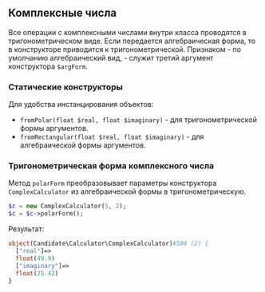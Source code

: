 ## Комплексные числа

Все операции с комплексными числами внутри класса проводятся в тригонометрическом виде. Если передается алгебраическая форма,
то в конструкторе приводится к тригонометрической. Признаком - по умолчанию алгебраический вид, - служит третий аргумент конструктора `$argForm`.

### Статические конструкторы

Для удобства инстанцирования объектов: 

- `fromPolar(float $real, float $imaginary)` - для тригонометрической формы аргументов.
- `fromRectangular(float $real, float $imaginary)` - для алгебраической формы аргументов.

### Тригонометрическая форма комплексного числа

Метод `polarForm` преобразовывает параметры конструктора `ComplexCalculator` 
из алгебраической формы в тригонометрическую.

```php
$c = new ComplexCalculator(5, 2);
$c = $c->polarForm();
```

Результат:

```php
object(Candidate\Calculator\ComplexCalculator)#594 (2) {
  ["real"]=>
  float(49.9)
  ["imaginary"]=>
  float(25.42)
}
```
